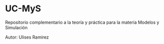 # UC-MyS
Repositorio complementario a la teoría y práctica para la materia Modelos y Simulación

Autor: Ulises Ramirez
